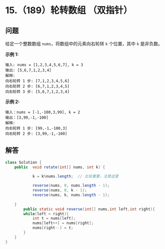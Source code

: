 # 15.（189）轮转数组 （双指针）

## 问题

给定一个整数数组 `nums`，将数组中的元素向右轮转 `k` 个位置，其中 `k` 是非负数。

 

**示例 1:**

```
输入: nums = [1,2,3,4,5,6,7], k = 3
输出: [5,6,7,1,2,3,4]
解释:
向右轮转 1 步: [7,1,2,3,4,5,6]
向右轮转 2 步: [6,7,1,2,3,4,5]
向右轮转 3 步: [5,6,7,1,2,3,4]
```

**示例 2:**

```
输入：nums = [-1,-100,3,99], k = 2
输出：[3,99,-1,-100]
解释: 
向右轮转 1 步: [99,-1,-100,3]
向右轮转 2 步: [3,99,-1,-100]
```

## 解答

```java
class Solution {
    public  void rotate(int[] nums, int k) {

            k = k%nums.length;  // 比较重要，注意这里
            
            reverse(nums, 0, nums.length - 1);
            reverse(nums, 0, k - 1);
            reverse(nums, k, nums.length - 1);
        
    }
        public static void reverse(int[] nums,int left,int right){
        while(left < right){
            int t = nums[left];
            nums[left++] = nums[right];
            nums[right--] = t;
        }
    }
}
```

